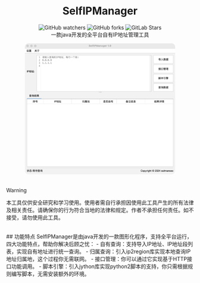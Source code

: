 <p align="center">
  <h1 align="center">SelfIPManager</h1>
  <div align="center">
    <img alt="GitHub watchers" src="https://img.shields.io/github/watchers/outmansec/SelfIPManager?style=flat-square">
    <img alt="GitHub forks" src="https://img.shields.io/github/forks/outmansec/SelfIPManager?style=flat-square">
    <img alt="GitLab Stars" src="https://img.shields.io/github/stars/outmansec/SelfIPManager.svg?style=flat-square">
  </div>
  <div align="center">一款java开发的全平台自有IP地址管理工具</div>
  <div align="center">
    
  </div>
</p>

<div align=center><img src="./img/gui.png" width="80%" /></div>

<br>

> [!WARNING]
> 本工具仅供安全研究和学习使用。使用者需自行承担因使用此工具产生的所有法律及相关责任。请确保你的行为符合当地的法律和规定。作者不承担任何责任。如不接受，请勿使用此工具。

<br>
## 功能特点
SelfIPManager是由java开发的一款图形化程序，支持全平台运行，四大功能特点，帮助你解决后顾之忧：
- 自有查询：支持导入IP地址、IP地址段列表，实现自有地址进行统一查询。
- 归属查询：引入ip2region库实现本地查询IP地址归属地，这个过程你无需联网。
- 接口管理：你可以通过它实现基于HTTP接口功能调用。
- 脚本引擎：引入jython库实现python2脚本的支持，你只需根据规则编写脚本，无需安装额外的环境。
